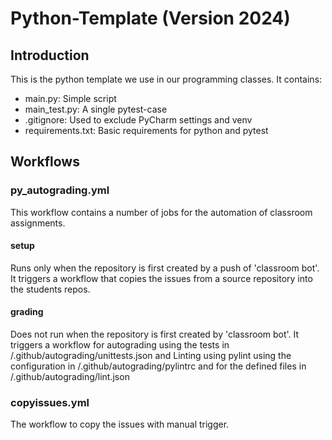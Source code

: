 # Python-Template (Version 2024)
## Introduction
This is the python template we use in our programming classes. It contains:
- main.py: Simple script
- main_test.py: A single pytest-case
- .gitignore: Used to exclude PyCharm settings and venv
- requirements.txt: Basic requirements for python and pytest
## Workflows
### py_autograding.yml
This workflow contains a number of jobs for the automation of classroom assignments.
#### setup
Runs only when the repository is first created by a push of 'classroom bot'.
It triggers a workflow that copies the issues from a source repository into the students repos.
#### grading
Does not run when the repository is first created by 'classroom bot'.
It triggers a workflow for autograding using the tests in /.github/autograding/unittests.json
and Linting using pylint using the configuration in /.github/autograding/pylintrc 
and for the defined files in /.github/autograding/lint.json

### copyissues.yml
The workflow to copy the issues with manual trigger.
